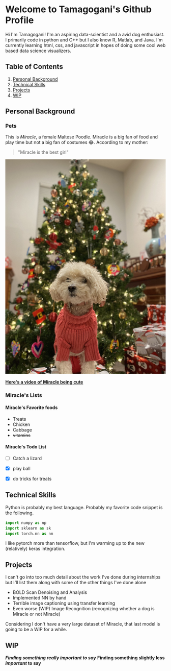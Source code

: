 # Welcome to Tamagogani's Github Profile
Hi I'm Tamagogani! I'm an aspiring data-scientist and a avid dog enthusiast.
I primarily code in python and C++ but I also know R, Matlab, and Java.
I'm currently learning html, css, and javascript in hopes of doing some cool
web based data science visualizers.

## Table of Contents
1. [Personal Background](#Personal-Background)
2. [Technical Skills](#Technical-Skills)
3. [Projects](#Projects)
4. [WIP](#WIP)

## Personal Background
### Pets
This is *Miracle*, a female Maltese Poodle. Miracle is a big fan of food and play
time but not a big fan of costumes :joy:. According to my mother:
> "Miracle is the best girl"

![](./resource/img/christmas_miracle.jpeg)

[**Here's a video of Miracle being cute**](https://www.youtube.com/watch?v=dQw4w9WgXcQ)
### Miracle's Lists
#### Miracle's Favorite foods
- Treats
- Chicken
- Cabbage
- ~~vitamins~~

#### Miracle's Todo List
- [ ] Catch a  lizard
- [x] play ball
- [x] do tricks for treats


## Technical Skills
Python is probably my best language. Probably my favorite code snippet is the
following.

```python
import numpy as np
import sklearn as sk
import torch.nn as nn
```

I like pytorch more than tensorflow, but I'm warming up to the new (relatively)
keras integration.

## Projects
I can't go into too much detail about the work I've done during internships
but I'll list them along with some of the other things I've done alone

- BOLD Scan Denoising and Analysis
- Implemented NN by hand
- Terrible image captioning using transfer learning
- Even worse (WIP) Image Recognition (recognizing whether a dog is Miracle or
  not Miracle)

Considering I don't have a very large dataset of Miracle, that last model is
going to be a WIP for a while.

## WIP
***Finding something really important to say***
**Finding something slightly less _important_ to say**
